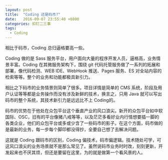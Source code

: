 ```yaml
---
layout: post
title:  "Coding 还是码市?"
date:   2016-09-07 23:55:40 +0800
categories: 扣钉二三事
tags:
  - Coding
---
```


相比于码市，Coding 总归逼格要高一些。

Coding 做的是 Sass 服务平台，用户面向大量的程序开发人员，逼格高，业务情景丰富。Coding 在其微服务架构下，围绕 git 代码托管服务做了一系列的拓展和部署，像代码检测、WEB IDE、WebHook 推送、Pages 服务、ES 对全站内容的检索等等。整个的业务和功能都极具新引力。

相比之下码市的业务情景则简单了很多。项目详情是简单的 CMS 系统，阶段及用户认证等等都是业务操作而没有涉及新鲜的技术，换言之，只用 Java 就可以写出码市的整个系统，其技术新引力是远远比不上 Coding的。

码市的优势在于他处在众包平台这个垂直产业的风口浪尖。新开的众包平台如中软国际、OSC，旧有的平台像猪八戒等等，以及茫茫多看好业内行情想要插一脚的各类企业，他们的众包平台或多或少含了一些码市的影子。在这个方面，码市做的是最新的业务，每一步每个脚印都没得抄，全要自己想了去解决问题。

这就是 Coding 跟码市的区别，Coding 偏技术，码市偏逻辑。技术随处可学，可这风口浪尖的业务场景就不是那么常见了。虽然说码市业务时时改，刻刻更新，开发起来也不厌其烦，但还是要留在这里，为的就是做第一个看风景的人。